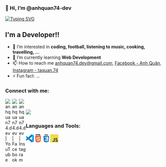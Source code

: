  ### 👋 Hi, I’m @anhquan74-dev 

[![Typing SVG](https://readme-typing-svg.herokuapp.com?color=%2336BCF7&size=22&center=true&vCenter=true&lines=I'm+trying+to+be+a+web+developer)](https://git.io/typing-svg)

## I'm a Developer!!
- 👀 I’m interested in **coding, football, listening to music, cooking, travelling, ...**
- 🌱 I’m currently learning **Web Development**
- 📫 How to reach me [anhquan74.dev@gmail.com](), [Facebook - Anh Quân](https://www.facebook.com/anhquan74.dev/), [Instagram - taquan.74](https://www.instagram.com/taquan.74/)
- ⚡ Fun fact: ...

### Connect with me:

[<img align="left" alt="anhquan74.dev | YouTube" width="22px" src="https://cdn.jsdelivr.net/npm/simple-icons@v3/icons/youtube.svg" />](https://www.youtube.com/channel/UCzSF_0BkfOMPbwAD0ZwHmIQ)
[<img align="left" alt="anhquan74.dev | Facebook" width="22px" src="https://cdn.jsdelivr.net/npm/simple-icons@v3/icons/facebook.svg" />](https://www.facebook.com/anhquan74.dev/)
[<img align="left" alt="anhquan74.dev | Instagram" width="22px" src="https://cdn.jsdelivr.net/npm/simple-icons@v3/icons/instagram.svg" />](https://www.instagram.com/taquan.74/)
<br><br>
<img src="https://github-readme-stats.vercel.app/api?username=anhquan74-dev&&show_icons=true&title_color=ffffff&icon_color=bb2acf&text_color=daf7dc&bg_color=151515">

### Languages and Tools:

[<img align="left" alt="Visual Studio Code" width="26px" src="https://raw.githubusercontent.com/github/explore/80688e429a7d4ef2fca1e82350fe8e3517d3494d/topics/visual-studio-code/visual-studio-code.png" />]()
[<img align="left" alt="HTML5" width="26px" src="https://raw.githubusercontent.com/github/explore/80688e429a7d4ef2fca1e82350fe8e3517d3494d/topics/html/html.png" />]()
[<img align="left" alt="CSS3" width="26px" src="https://raw.githubusercontent.com/github/explore/80688e429a7d4ef2fca1e82350fe8e3517d3494d/topics/css/css.png" />]()
[<img align="left" alt="JavaScript" width="26px" src="https://raw.githubusercontent.com/github/explore/80688e429a7d4ef2fca1e82350fe8e3517d3494d/topics/javascript/javascript.png" />]()

<!---
anhquan74-dev/anhquan74-dev is a ✨ special ✨ repository because its `README.md` (this file) appears on your GitHub profile.
You can click the Preview link to take a look at your changes.
--->
 
